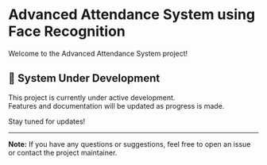 # Advanced Attendance System using Face Recognition

Welcome to the Advanced Attendance System project!

## 🚧 System Under Development

This project is currently under active development.  
Features and documentation will be updated as progress is made.

Stay tuned for updates!

---
**Note:** If you have any questions or suggestions, feel free to open an issue or contact the project maintainer.